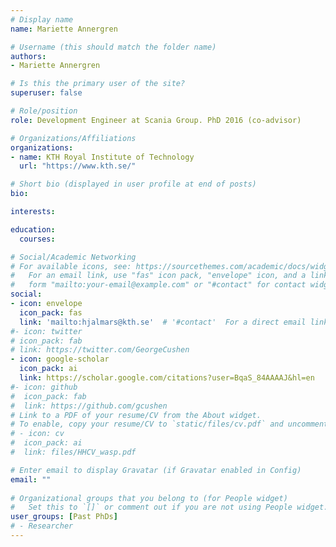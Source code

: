 ```yaml
---
# Display name
name: Mariette Annergren

# Username (this should match the folder name)
authors:
- Mariette Annergren

# Is this the primary user of the site?
superuser: false

# Role/position
role: Development Engineer at Scania Group. PhD 2016 (co-advisor)

# Organizations/Affiliations
organizations:
- name: KTH Royal Institute of Technology
  url: "https://www.kth.se/"

# Short bio (displayed in user profile at end of posts)
bio: 

interests:

education:
  courses:

# Social/Academic Networking
# For available icons, see: https://sourcethemes.com/academic/docs/widgets/#icons
#   For an email link, use "fas" icon pack, "envelope" icon, and a link in the
#   form "mailto:your-email@example.com" or "#contact" for contact widget.
social:
- icon: envelope
  icon_pack: fas
  link: 'mailto:hjalmars@kth.se'  # '#contact'  For a direct email link, use "mailto:test@example.org".
#- icon: twitter
# icon_pack: fab
# link: https://twitter.com/GeorgeCushen
- icon: google-scholar
  icon_pack: ai
  link: https://scholar.google.com/citations?user=BqaS_84AAAAJ&hl=en
#- icon: github
#  icon_pack: fab
#  link: https://github.com/gcushen
# Link to a PDF of your resume/CV from the About widget.
# To enable, copy your resume/CV to `static/files/cv.pdf` and uncomment the lines below.  
# - icon: cv
#  icon_pack: ai
#  link: files/HHCV_wasp.pdf

# Enter email to display Gravatar (if Gravatar enabled in Config)
email: ""
  
# Organizational groups that you belong to (for People widget)
#   Set this to `[]` or comment out if you are not using People widget.  
user_groups: [Past PhDs]
# - Researcher
---
```


